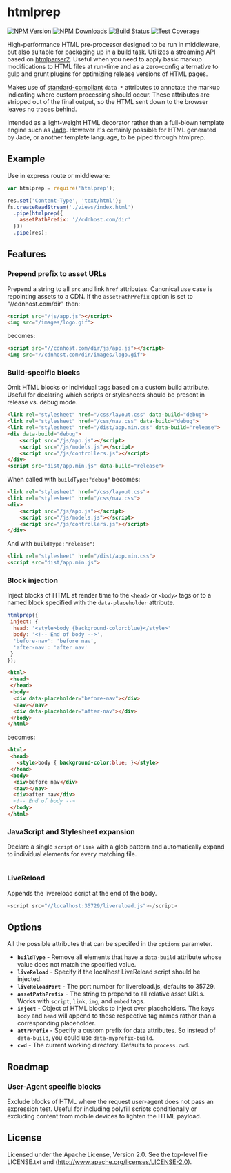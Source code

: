# htmlprep

[![NPM Version][npm-image]][npm-url]
[![NPM Downloads][downloads-image]][downloads-url]
[![Build Status][travis-image]][travis-url]
[![Test Coverage][coveralls-image]][coveralls-url]

High-performance HTML pre-processor designed to be run in middleware, but also suitable for packaging up in a build task. Utilizes a streaming API based on [htmlparser2](https://www.npmjs.com/package/htmlparser2). Useful when you need to apply basic markup modifications to HTML files at run-time and as a zero-config alternative to gulp and grunt plugins for optimizing release versions of HTML pages.

Makes use of [standard-compliant](https://developer.mozilla.org/en-US/docs/Web/Guide/HTML/Using_data_attributes) `data-*` attributes to annotate the markup indicating where custom processing should occur. These attributes are stripped out of the final output, so the HTML sent down to the browser leaves no traces behind.

Intended as a light-weight HTML decorator rather than a full-blown template engine such as [Jade](http://www.jade-lang.com). However it's certainly possible for HTML generated by Jade, or another template language, to be piped through htmlprep.

## Example
Use in express route or middleware:

```js
var htmlprep = require('htmlprep');

res.set('Content-Type', 'text/html');
fs.createReadStream('./views/index.html')
  .pipe(htmlprep({
    assetPathPrefix: '//cdnhost.com/dir'
  }))
  .pipe(res);
```

## Features
### Prepend prefix to asset URLs
Prepend a string to all `src` and link `href` attributes. Canonical use case is repointing assets to a CDN. If the `assetPathPrefix` option is set to "//cdnhost.com/dir" then:

```html
<script src="/js/app.js"></script>
<img src="/images/logo.gif">
```
becomes:

```html
<script src="//cdnhost.com/dir/js/app.js"></script>
<img src="//cdnhost.com/dir/images/logo.gif">
```

### Build-specific blocks
Omit HTML blocks or individual tags based on a custom build attribute. Useful for declaring which scripts or stylesheets should be present in release vs. debug mode.

```html
<link rel="stylesheet" href="/css/layout.css" data-build="debug">
<link rel="stylesheet" href="/css/nav.css" data-build="debug">
<link rel="stylesheet" href="/dist/app.min.css" data-build="release">
<div data-build="debug">
    <script src="/js/app.js"></script>
    <script src="/js/models.js"></script>
    <script src="/js/controllers.js"></script>
</div>
<script src="dist/app.min.js" data-build="release">
```

When called with `buildType:"debug"` becomes:

```html
<link rel="stylesheet" href="/css/layout.css">
<link rel="stylesheet" href="/css/nav.css">
<div>
    <script src="/js/app.js"></script>
    <script src="/js/models.js"></script>
    <script src="/js/controllers.js"></script>
</div>
```

And with `buildType:"release"`:

```html
<link rel="stylesheet" href="/dist/app.min.css">
<script src="dist/app.min.js">
```

### Block injection
Inject blocks of HTML at render time to the `<head>` or `<body>` tags or to a named block specified with the `data-placeholder` attribute.

```js
htmlprep({
 inject: {
  head: '<style>body {background-color:blue}</style>'
  body: '<!-- End of body -->',
  'before-nav': 'before nav',
  'after-nav': 'after nav'
 }
});
```
```html
<html>
 <head>
 </head>
 <body>
  <div data-placeholder="before-nav"></div>
  <nav></nav>
  <div data-placeholder="after-nav"></div>
 </body>
</html>
```
becomes:

```html
<html>
 <head>
   <style>body { background-color:blue; }</style>
 </head>
 <body>
  <div>before nav</div>
  <nav></nav>
  <div>after nav</div>
  <!-- End of body -->
 </body>
</html>
```

### JavaScript and Stylesheet expansion
Declare a single `script` or `link` with a glob pattern and automatically expand to individual elements for every matching file.

~~~html

~~~

### LiveReload
Appends the livereload script at the end of the body.

```js
<script src="//localhost:35729/livereload.js"></script>
```

## Options
All the possible attributes that can be specifed in the `options` parameter.

* __`buildType`__ - Remove all elements that have a `data-build` attribute whose value does not match the specified value.
* __`liveReload`__ - Specify if the localhost LiveReload script should be injected.
* __`liveReloadPort`__ - The port number for livereload.js, defaults to 35729.
* __`assetPathPrefix`__ - The string to prepend to all relative asset URLs. Works with `script`, `link`, `img`, and `embed` tags.
* __`inject`__ - Object of HTML blocks to inject over placeholders. The keys `body` and `head` will append to those respective tag names rather than a corresponding placeholder.
* __`attrPrefix`__ - Specify a custom prefix for data attributes. So instead of `data-build`, you could use `data-myprefix-build`.
* __`cwd`__ - The current working directory. Defaults to `process.cwd`.

## Roadmap
### User-Agent specific blocks
Exclude blocks of HTML where the request user-agent does not pass an expression test. Useful for including polyfill scripts conditionally or excluding content from mobile devices to lighten the HTML payload.

## License
Licensed under the Apache License, Version 2.0. See the top-level file LICENSE.txt and (http://www.apache.org/licenses/LICENSE-2.0).

[npm-image]: https://img.shields.io/npm/v/htmlprep.svg?style=flat
[npm-url]: https://npmjs.org/package/htmlprep
[travis-image]: https://img.shields.io/travis/4front/htmlprep.svg?style=flat
[travis-url]: https://travis-ci.org/4front/htmlprep
[coveralls-image]: https://img.shields.io/coveralls/4front/htmlprep.svg?style=flat
[coveralls-url]: https://coveralls.io/r/4front/htmlprep?branch=master
[downloads-image]: https://img.shields.io/npm/dm/htmlprep.svg?style=flat
[downloads-url]: https://npmjs.org/package/htmlprep
